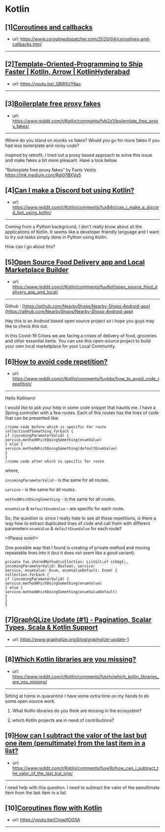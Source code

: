 # Kotlin
## [1][Coroutines and callbacks](https://www.reddit.com/r/Kotlin/comments/fvd35o/coroutines_and_callbacks/)
- url: https://www.coroutinedispatcher.com/2020/04/coroutines-and-callbacks.html
---

## [2][Template-Oriented-Programming to Ship Faster | Kotlin, Arrow | KotlinHyderabad](https://www.reddit.com/r/Kotlin/comments/fvd5dh/templateorientedprogramming_to_ship_faster_kotlin/)
- url: https://youtu.be/_QBlKtUY6ac
---

## [3][Boilerplate free proxy fakes](https://www.reddit.com/r/Kotlin/comments/fvb2z1/boilerplate_free_proxy_fakes/)
- url: https://www.reddit.com/r/Kotlin/comments/fvb2z1/boilerplate_free_proxy_fakes/
---
Where do you stand on mocks vs fakes? Would you go for more fakes if you had less boilerplate and noisy code?

Inspired by retrofit, I tried out a proxy based approach to solve this issue and make fakes a bit more pleasant. Have a look below.

“Boilerplate free proxy fakes” by Fanis Veizis https://link.medium.com/Rql07BXVq5
## [4][Can I make a Discord bot using Kotlin?](https://www.reddit.com/r/Kotlin/comments/fux84n/can_i_make_a_discord_bot_using_kotlin/)
- url: https://www.reddit.com/r/Kotlin/comments/fux84n/can_i_make_a_discord_bot_using_kotlin/
---
Coming from a Python background, I don't really know about all the applications of Kotlin. It seems like a developer friendly language and I want to try out tasks simply done in Python using Kotlin.

How can I go about this?
## [5][Open Source Food Delivery app and Local Marketplace Builder](https://www.reddit.com/r/Kotlin/comments/fuu6of/open_source_food_delivery_app_and_local/)
- url: https://www.reddit.com/r/Kotlin/comments/fuu6of/open_source_food_delivery_app_and_local/
---
Github : [https://github.com/NearbyShops/Nearby-Shops-Android-app](https://github.com/NearbyShops/Nearby-Shops-Android-app)

Hey this is an Android based open source project so i hope you guys may like to check this out. 

In this Covid-19 Crises we are facing a crises of delivery of food, groceries and other essential items. You can use this open-source project to build your own local marketplace for your Local Community.
## [6][How to avoid code repetition?](https://www.reddit.com/r/Kotlin/comments/fuybbx/how_to_avoid_code_repetition/)
- url: https://www.reddit.com/r/Kotlin/comments/fuybbx/how_to_avoid_code_repetition/
---
Hello Kotliners!

I would like to ask your help in some code snippet that haunts me. I have a Spring controller with a few routes. Each of this routes has the lines of code that can be presented like:

`//some code before which is specific for route`  
`collectionOfSomething.forEach {`  
`if (incomingParameterValid) {`  
`service.methodWhichDoingSomething(enumValue)`  
`} else {`  
`service.methodWhichDoingSomething(defaultEnumValue)`  
`}`  
`}`  
`//some code after which is specific for route`

where, 

`incomingParameterValid` \- is the same for all routes.

`service` \- is the same for all routes.

`methodWhichDoingSomething` \- is the same for all routes.

`enumValue` &amp; `defaultEnumValue` \- are specific for each route.

So,  the question is: since I really hate to see all these repetitions, is there a way how to extract duplicated lines of code and call them with different parameters `enumValue` &amp; `defaultEnumValue` for each route?

&gt;!Please note!!&lt;

One possible way that I found is creating of private method and moving repeatable lines into it (but it does not seem like a good variant):

`private fun sharedMethod(collection: List&lt;of sth&gt;, incomingParameterValid: Boolean, service:`   
`Service, enumValue: Enum, enumValueDefault: Enum) {`  
`collection.forEach {`  
`if (incomingParameterValid) {`  
`service.methodWhichDoingSomething(enumValue)`  
`} else {`  
`service.methodWhichDoingSomething(enumValueDefault)`  
`}`  
`}`  
`}`
## [7][GraphQLize Update (#1) - Pagination, Scalar Types, Scala &amp; Kotlin Support](https://www.reddit.com/r/Kotlin/comments/fux6v9/graphqlize_update_1_pagination_scalar_types_scala/)
- url: https://www.graphqlize.org/blog/graphqlize-update-1
---

## [8][Which Kotlin libraries are you missing?](https://www.reddit.com/r/Kotlin/comments/futxtv/which_kotlin_libraries_are_you_missing/)
- url: https://www.reddit.com/r/Kotlin/comments/futxtv/which_kotlin_libraries_are_you_missing/
---
Sitting at home in quarantine I have some extra time on my hands to do some open source work.

1) What Kotlin libraries do you think are missing in the ecosystem?

2) which Kotlin projects are in need of contributions?
## [9][How can I subtract the valor of the last but one item (penultimate) from the last item in a list?](https://www.reddit.com/r/Kotlin/comments/fuye1b/how_can_i_subtract_the_valor_of_the_last_but_one/)
- url: https://www.reddit.com/r/Kotlin/comments/fuye1b/how_can_i_subtract_the_valor_of_the_last_but_one/
---
I need help with this question. I need to subtract the valor of the penultimate item from the last item in a list.
## [10][Coroutines flow with Kotlin](https://www.reddit.com/r/Kotlin/comments/fu7dl3/coroutines_flow_with_kotlin/)
- url: https://youtu.be/CIvjwIfOG5A
---

